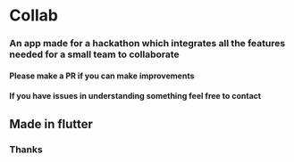 # Collab
### An app made for a hackathon which integrates all the features needed for a small team to collaborate 


#### Please make a PR if you can make improvements
#### If you have issues in understanding something feel free to contact

## Made in flutter
### Thanks
